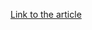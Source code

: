 [Link to the article](https://www.securityweek.com/us-takes-down-stolen-credit-card-marketplace-popeyetools/)

